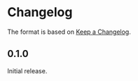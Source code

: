 # Changelog

The format is based on [Keep a Changelog].

[Keep a Changelog]: http://keepachangelog.com/en/1.0.0/

## 0.1.0

Initial release.